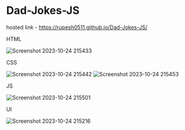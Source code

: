 # Dad-Jokes-JS
hosted link - https://rupesh0511.github.io/Dad-Jokes-JS/

HTML

![Screenshot 2023-10-24 215433](https://github.com/rupesh0511/Dad-Jokes-JS/assets/69234169/5a3943aa-b132-4ff0-97f8-2a23508a940c)

CSS

![Screenshot 2023-10-24 215442](https://github.com/rupesh0511/Dad-Jokes-JS/assets/69234169/a35e88c5-d7ae-4141-9cbc-081b5b483497)
![Screenshot 2023-10-24 215453](https://github.com/rupesh0511/Dad-Jokes-JS/assets/69234169/4586c972-8f51-4d6d-8cdc-23e769667d5f)

JS

![Screenshot 2023-10-24 215501](https://github.com/rupesh0511/Dad-Jokes-JS/assets/69234169/595ea914-bb48-46df-aba3-d7876e5b7c18)

UI

![Screenshot 2023-10-24 215216](https://github.com/rupesh0511/Dad-Jokes-JS/assets/69234169/a7a32380-2e58-43d3-97fc-1a498200e508)



